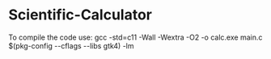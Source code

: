 ﻿# Scientific-Calculator

To compile the code use: gcc -std=c11 -Wall -Wextra -O2 -o calc.exe main.c $(pkg-config --cflags --libs gtk4) -lm
